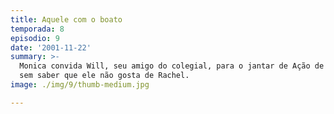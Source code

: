 ```yaml
---
title: Aquele com o boato
temporada: 8
episodio: 9
date: '2001-11-22'
summary: >-
  Monica convida Will, seu amigo do colegial, para o jantar de Ação de Graças
  sem saber que ele não gosta de Rachel.
image: ./img/9/thumb-medium.jpg

---
```

